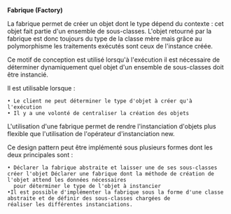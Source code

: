 **Fabrique (Factory)**

La fabrique permet de créer un objet dont le type dépend du contexte : cet objet fait partie d'un ensemble de sous-classes.
L'objet retourné par la fabrique est donc toujours du type de la classe mère mais grâce au polymorphisme les traitements
exécutés sont ceux de l'instance créée.

Ce motif de conception est utilisé lorsqu'à l'exécution il est nécessaire de déterminer dynamiquement quel objet d'un
ensemble de sous-classes doit être instancié.

Il est utilisable lorsque :

    • Le client ne peut déterminer le type d'objet à créer qu'à l'exécution
    • Il y a une volonté de centraliser la création des objets

L'utilisation d'une fabrique permet de rendre l'instanciation d'objets plus flexible que l'utilisation de l'opérateur
d'instanciation new.

Ce design pattern peut être implémenté sous plusieurs formes dont les deux principales sont :

    • Déclarer la fabrique abstraite et laisser une de ses sous-classes créer l'objet Déclarer une fabrique dont la méthode de création de l'objet attend les données nécessaires 
      pour déterminer le type de l'objet à instancier
    •Il est possible d'implémenter la fabrique sous la forme d'une classe abstraite et de définir des sous-classes chargées de
    réaliser les différentes instanciations.